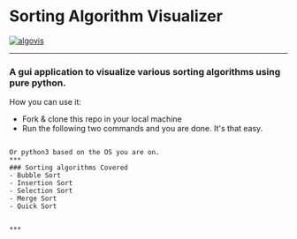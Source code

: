 # Sorting Algorithm Visualizer

<a href="https://www.youtube.com/watch?v=4iM-eggaS2I">

![algovis](https://github.com/GSAUC3/RajarshiBanerjee/blob/master/images/algovis.gif)
</a>
***
### A gui application to visualize various sorting algorithms using pure python.
    
How you can use it: 
- Fork & clone this repo in your local machine
- Run the following two commands and you are done. It's that easy.

```

Or python3 based on the OS you are on. 
***
### Sorting algorithms Covered
- Bubble Sort
- Insertion Sort
- Selection Sort
- Merge Sort
- Quick Sort


***
